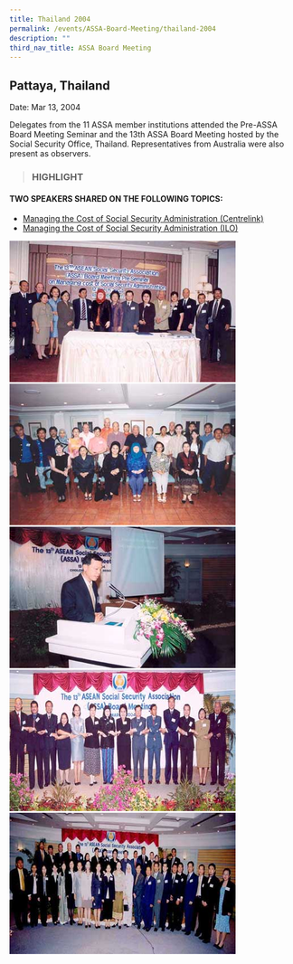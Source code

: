 ```yaml
---
title: Thailand 2004
permalink: /events/ASSA-Board-Meeting/thailand-2004
description: ""
third_nav_title: ASSA Board Meeting
---
```

## Pattaya, Thailand
Date: Mar 13, 2004

Delegates from the 11 ASSA member institutions attended the Pre-ASSA Board Meeting Seminar and the 13th ASSA Board Meeting hosted by the Social Security Office, Thailand. Representatives from Australia were also present as observers.

> ### HIGHLIGHT

#### TWO SPEAKERS SHARED ON THE FOLLOWING TOPICS:
* [Managing the Cost of Social Security Administration (Centrelink)](/files/ASSA%20Board%20Meeting/Thailand%202004/Managing%20the%20Cost%20of%20Social%20Security%20Administration%20(Centrelink).pdf)
* [Managing the Cost of Social Security Administration (ILO)](/files/ASSA%20Board%20Meeting/Thailand%202004/Managing%20the%20Cost%20of%20Social%20Security%20Administration%20(ILO).pdf)

![](/images/Board%20Meeting/Thailand%202004/Thailand-2004-1.jpg)![](/images/Board%20Meeting/Thailand%202004/Thailand-2004-2.jpg)![](/images/Board%20Meeting/Thailand%202004/Thailand-2004-3.jpg)![](/images/Board%20Meeting/Thailand%202004/Thailand-2004-4.jpg)![](/images/Board%20Meeting/Thailand%202004/Thailand-2004-5.jpg)